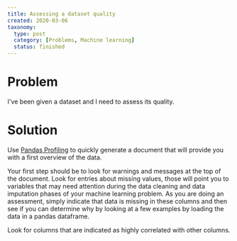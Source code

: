 ```yaml
---
title: Assessing a dataset quality
created: 2020-03-06
taxonomy:
  type: post
  category: [Problems, Machine learning]
  status: finished
---
```


# Problem
I've been given a dataset and I need to assess its quality.

# Solution
Use [Pandas Profiling](https://github.com/pandas-profiling/pandas-profiling) to quickly generate a document that will provide you with a first overview of the data.

Your first step should be to look for warnings and messages at the top of the document. Look for entries about missing values, those will point you to variables that may need attention during the data cleaning and data imputation phases of your machine learning problem. As you are doing an assessment, simply indicate that data is missing in these columns and then see if you can determine why by looking at a few examples by loading the data in a pandas dataframe.

Look for columns that are indicated as highly correlated with other columns.
